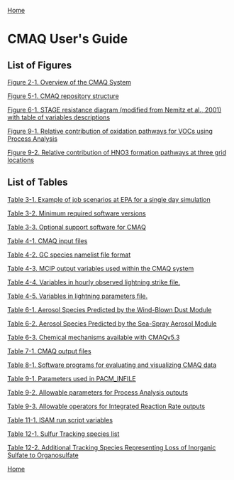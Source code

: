 <!-- BEGIN COMMENT -->

[Home](README.md)

<!-- END COMMENT -->

# CMAQ User's Guide

## List of Figures

[Figure 2-1. Overview of the CMAQ System](CMAQ_UG_ch02_program_structure.md#Figure2-1)

[Figure 5-1. CMAQ repository structure](CMAQ_UG_ch05_running_a_simulation.md#Figure5-1) 

[Figure 6-1. STAGE resistance diagram (modified from Nemitz et al., 2001) with table of variables descriptions](CMAQ_UG_ch06_model_configuration_options.md#Figure6-1)

[Figure 9-1. Relative contribution of oxidation pathways for VOCs using Process Analysis](CMAQ_UG_ch09_process_analysis.md#Figure9-1) 

[Figure 9-2. Relative contribution of HNO3 formation pathways at three grid locations](CMAQ_UG_ch09_process_analysis.md#Figure9-2) 

## List of Tables

[Table 3-1. Example of job scenarios at EPA for a single day simulation](CMAQ_UG_ch03_preparing_compute_environment.md#Table3-1)

[Table 3-2. Minimum required software versions](CMAQ_UG_ch03_preparing_compute_environment.md#Table3-2)

[Table 3-3. Optional support software for CMAQ](CMAQ_UG_ch03_preparing_compute_environment.md#Table3-3)

[Table 4-1. CMAQ input files](CMAQ_UG_ch04_model_inputs.md#Table4-1)  

[Table 4-2. GC species namelist file format](CMAQ_UG_ch04_model_inputs.md#Table4-2) 

[Table 4-3. MCIP output variables used within the CMAQ system](CMAQ_UG_ch04_model_inputs.md#Table4-3) 

[Table 4-4. Variables in hourly observed lightning strike file.](CMAQ_UG_ch04_model_inputs.md#Table4-4) 

[Table 4-5. Variables in lightning parameters file.](CMAQ_UG_ch04_model_inputs.md#Table4-5) 

[Table 6-1. Aerosol Species Predicted by the Wind-Blown Dust Module](CMAQ_UG_ch06_model_configuration_options.md#Table6-1)

[Table 6-2. Aerosol Species Predicted by the Sea-Spray Aerosol Module](CMAQ_UG_ch06_model_configuration_options.md#Table6-2)

[Table 6-3. Chemical mechanisms available with CMAQv5.3](CMAQ_UG_ch06_model_configuration_options.md#Table6-3)

[Table 7-1. CMAQ output files](CMAQ_UG_ch07_model_outputs.md#Table7-1)

[Table 8-1. Software programs for evaluating and visualizing CMAQ data](CMAQ_UG_ch08_analysis_tools.md#Table8-1)

[Table 9-1. Parameters used in PACM_INFILE](CMAQ_UG_ch09_process_analysis.md#Table9-1)

[Table 9-2. Allowable parameters for Process Analysis outputs](CMAQ_UG_ch09_process_analysis.md#Table9-2)

[Table 9-3. Allowable operators for Integrated Reaction Rate outputs](CMAQ_UG_ch09_process_analysis.md#Table9-3)

[Table 11-1. ISAM run script variables](CMAQ_UG_ch11_ISAM.md#Table11-1)

[Table 12-1. Sulfur Tracking species list](CMAQ_UG_ch12_sulfur_tracking.md#Table12-1)

[Table 12-2.  Additional Tracking Species Representing Loss of Inorganic Sulfate to Organosulfate](CMAQ_UG_ch12_sulfur_tracking.md#Table12-2)



<!-- BEGIN COMMENT -->

[Home](README.md)

<!-- END COMMENT -->
